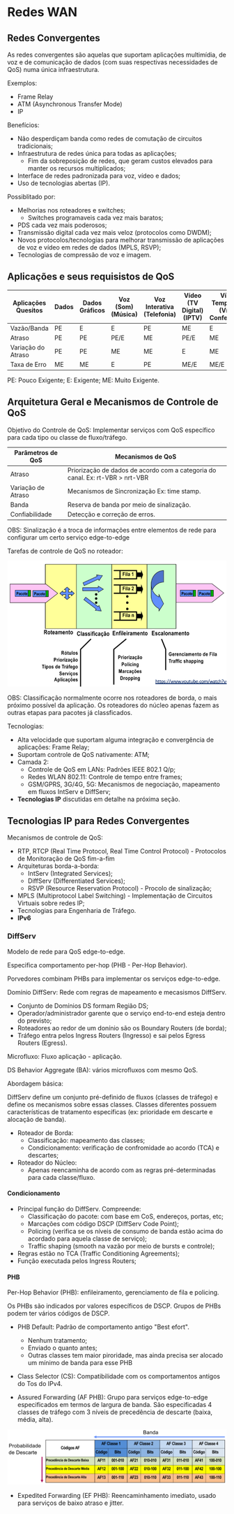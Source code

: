 # Redes WAN

## Redes Convergentes

As redes convergentes são aquelas que suportam aplicações multimídia, de voz e de comunicação de dados (com suas respectivas necessidades de QoS) numa única infraestrutura.

Exemplos:

- Frame Relay
- ATM (Asynchronous Transfer Mode)
- IP

Benefícios:

- Não desperdiçam banda como redes de comutação de circuitos tradicionais;
- Infraestrutura de redes única para todas as aplicações;
  - Fim da sobreposição de redes, que geram custos elevados para manter os recursos multiplicados;
- Interface de redes padronizada para voz, vídeo e dados;
- Uso de tecnologias abertas (IP).

Possiblitado por:

- Melhorias nos roteadores e switches;
  - Switches programaveis cada vez mais baratos;
- PDS cada vez mais poderosos;
- Transmissão digital cada vez mais veloz (protocolos como DWDM);
- Novos protocolos/tecnologias para melhorar transmissão de aplicações de voz e vídeo em redes de dados (MPLS, RSVP);
- Tecnologias de compressão de voz e imagem.

## Aplicações e seus requisistos de QoS

| Aplicações Quesitos | Dados | Dados Gráficos | Voz (Som) (Música) | Voz Interativa (Telefonia) | Vídeo (TV Digital) (IPTV) | Vídeo Tempo Real (Vídeo Conferência) |
|---|---|---|---|---|---|---|
| Vazão/Banda | PE | E | E | PE | ME | E |
| Atraso | PE | PE | PE/E | ME | PE/E | ME |
| Variação do Atraso | PE | PE | ME | ME | E | ME |
| Taxa de Erro | ME | ME | E | PE | ME/E | ME/E |

PE: Pouco Exigente; E: Exigente; ME: Muito Exigente.

## Arquitetura Geral e Mecanismos de Controle de QoS

Objetivo do Controle de QoS: Implementar serviços com QoS específico para cada tipo ou classe de fluxo/tráfego.

| Parâmetros de QoS | Mecanismos de QoS |
|---|---|
| Atraso | Priorização de dados de acordo com a categoria do canal. Ex: rt-VBR > nrt-VBR |
| Variação de Atraso | Mecanismos de Sincronização Ex: time stamp. |
| Banda | Reserva de banda por meio de sinalização. |
| Confiabilidade | Detecção e correção de erros. |

OBS: Sinalização é a troca de informações entre elementos de rede para configurar um certo serviço edge-to-edge

Tarefas de controle de QoS no roteador:

![Estrutura roteador com QoS](./assets/4-arch-qos.png)

OBS: Classificação normalmente ocorre nos roteadores de borda, o mais próximo possível da aplicação. Os roteadores do núcleo apenas fazem as outras etapas para pacotes já classficados.

Tecnologias:

- Alta velocidade que suportam alguma integração e convergência de aplicações: Frame Relay;
- Suportam controle de QoS nativamente: ATM;
- Camada 2:
  - Controle de QoS em LANs: Padrões IEEE 802.1 Q/p;
  - Redes WLAN 802.11: Controle de tempo entre frames;
  - GSM/GPRS, 3G/4G, 5G: Mecanismos de negociação, mapeamento em fluxos IntServ e DiffServ;
- **Tecnologias IP** discutidas em detalhe na próxima seção.

## Tecnologias IP para Redes Convergentes

Mecanismos de controle de QoS:

- RTP, RTCP (Real Time Protocol, Real Time Control Protocol) - Protocolos de Monitoração de QoS fim-a-fim
- Arquiteturas borda-a-borda:
  - IntServ (Integrated Services);
  - DiffServ (Differentiated Services);
  - RSVP (Resource Reservation Protocol) - Procolo de sinalização;
- MPLS (Multiprotocol Label Switching) - Implementação de Circuitos Virtuais sobre redes IP;
- Tecnologias para Engenharia de Tráfego.
- **IPv6**

### DiffServ

Modelo de rede para QoS edge-to-edge.

Especifica comportamento per-hop (PHB - Per-Hop Behavior).

Porvedores combinam PHBs para implementar os serviços edge-to-edge.

Domínio DiffServ: Rede com regras de mapeamento e mecasismos DiffServ.

- Conjunto de Domínios DS formam Região DS;
- Operador/administrador garente que o serviço end-to-end esteja dentro do previsto;
- Roteadores ao redor de um donínio são os Boundary Routers (de borda);
- Tráfego entra pelos Ingress Routers (Ingresso) e sai pelos Egress Routers (Egress).

Microfluxo: Fluxo aplicação - aplicação.

DS Behavior Aggregate (BA): vários microfluxos com mesmo QoS.

Abordagem básica:

DiffServ define um conjunto pré-definido de fluxos (classes de tráfego) e define os mecanismos sobre essas classes. Classes diferentes possuem características de tratamento específicas (ex: prioridade em descarte e alocação de banda).

- Roteador de Borda:
  - Classificação: mapeamento das classes;
  - Condicionamento: verificação de confromidade ao acordo (TCA) e descartes;
- Roteador do Núcleo:
  - Apenas reencaminha de acordo com as regras pré-determinadas para cada classe/fluxo.

#### Condicionamento

- Principal função do DiffServ. Compreende:
  - Classificação do pacote: com base em CoS, endereços, portas, etc;
  - Marcações com código DSCP (DiffServ Code Point);
  - Policing (verifica se os níveis de consumo de banda estão acima do acordado para aquela classe de serviço);
  - Traffic shaping (smooth na vazão por meio de bursts e controle);
- Regras estão no TCA (Traffic Conditioning Agreements);
- Função executada pelos Ingress Routers;

#### PHB

Per-Hop Behavior (PHB): enfileiramento, gerenciamento de fila e policing.

Os PHBs são indicados por valores específicos de DSCP. Grupos de PHBs podem ter vários códigos de DSCP.

- PHB Default: Padrão de comportamento antigo "Best efort".
  - Nenhum tratamento;
  - Enviado o quanto antes;
  - Outras classes tem maior piroridade, mas ainda precisa ser alocado um mínimo de banda para esse PHB

- Class Selector (CS): Compatibilidade com os comportamentos antigos do Tos do IPv4.

- Assured Forwarding (AF PHB): Grupo para serviços edge-to-edge especificados em termos de largura de banda. São especificadas 4 classes de tráfego com 3 níveis de precedência de descarte (baixa, média, alta).

![AF PHB](./assets/4-af-phb.png)

- Expedited Forwarding (EF PHB): Reencaminhamento imediato, usado para serviços de baixo atraso e jitter.
